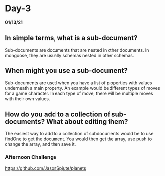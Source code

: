 # Day-3
__01/13/21__

## In simple terms, what is a sub-document?

Sub-documents are documents that are nested in other documents. In mongoose, they are usually schemas nested in other schemas.

## When might you use a sub-document?

Sub-documents are used when you have a list of properties with values underneath a main property. An example would be different types of moves for a game character. In each type of move, there will be multiple moves with their own values.

## How do you add to a collection of sub-documents? What about editing them?

The easiest way to add to a collection of subdocuments would be to use findOne to get the document. You would then get the array, use push to change the array, and then save it.

### Afternoon Challenge

https://github.com/JasonSpjute/planets